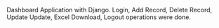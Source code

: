 Dashboard Application with Django.  Login, Add Record, Delete Record, Update Update, Excel Download, Logout operations were done.
